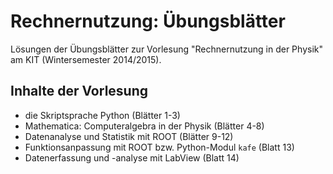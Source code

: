 # Rechnernutzung: Übungsblätter

Lösungen der Übungsblätter zur Vorlesung "Rechnernutzung in der Physik" am KIT (Wintersemester 2014/2015).

## Inhalte der Vorlesung

-   die Skriptsprache Python (Blätter 1-3)
-   Mathematica: Computeralgebra in der Physik (Blätter 4-8)
-   Datenanalyse und Statistik mit ROOT (Blätter 9-12)
-   Funktionsanpassung mit ROOT bzw. Python-Modul `kafe` (Blatt 13)
-   Datenerfassung und -analyse mit LabView (Blatt 14)
